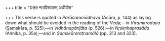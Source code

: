 +++
title = "099 नाऽविस्पष्टम् अधीयीत"

+++
This verse is quoted in *Parāśaramādhava* (Ācāra, p. 144) as laying down
what should be avoided in the reading of the Veda;—in *Vīramitrodaya*
(Saṃskāra, p. 525);—in *Vidhānapārijāta* (p. 526);—in *Nṛsiṃhaprasāda*
(Āhnika, p. 35a);—and in *Saṃskāraratnamālā* (pp. 313 and 323).


